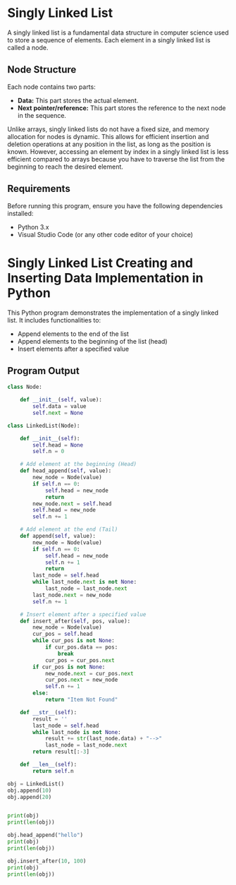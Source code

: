 # Singly Linked List

A singly linked list is a fundamental data structure in computer science used to store a sequence of elements. Each element in a singly linked list is called a node.

## Node Structure

Each node contains two parts:

- **Data:** This part stores the actual element.
- **Next pointer/reference:** This part stores the reference to the next node in the sequence.

Unlike arrays, singly linked lists do not have a fixed size, and memory allocation for nodes is dynamic. This allows for efficient insertion and deletion operations at any position in the list, as long as the position is known. However, accessing an element by index in a singly linked list is less efficient compared to arrays because you have to traverse the list from the beginning to reach the desired element.

## Requirements

Before running this program, ensure you have the following dependencies installed:

- Python 3.x
- Visual Studio Code (or any other code editor of your choice)


# Singly Linked List Creating and Inserting Data Implementation in Python

This Python program demonstrates the implementation of a singly linked list. It includes functionalities to:
- Append elements to the end of the list
- Append elements to the beginning of the list (head)
- Insert elements after a specified value

## Program Output

```python
class Node:

    def __init__(self, value):
        self.data = value
        self.next = None

class LinkedList(Node):

    def __init__(self):
        self.head = None
        self.n = 0

    # Add element at the beginning (Head)
    def head_append(self, value):
        new_node = Node(value)
        if self.n == 0:
            self.head = new_node
            return
        new_node.next = self.head
        self.head = new_node
        self.n += 1

    # Add element at the end (Tail)
    def append(self, value):
        new_node = Node(value)
        if self.n == 0:
            self.head = new_node
            self.n += 1
            return
        last_node = self.head
        while last_node.next is not None:
            last_node = last_node.next
        last_node.next = new_node
        self.n += 1

    # Insert element after a specified value
    def insert_after(self, pos, value):
        new_node = Node(value)
        cur_pos = self.head
        while cur_pos is not None:
            if cur_pos.data == pos:
                break
            cur_pos = cur_pos.next
        if cur_pos is not None:
            new_node.next = cur_pos.next
            cur_pos.next = new_node
            self.n += 1
        else:
            return "Item Not Found"

    def __str__(self):
        result = ''
        last_node = self.head
        while last_node is not None:
            result += str(last_node.data) + "-->"
            last_node = last_node.next
        return result[:-3]

    def __len__(self):
        return self.n

obj = LinkedList()
obj.append(10)
obj.append(20)


print(obj)
print(len(obj))

obj.head_append("hello")
print(obj)
print(len(obj))

obj.insert_after(10, 100)
print(obj)
print(len(obj))
